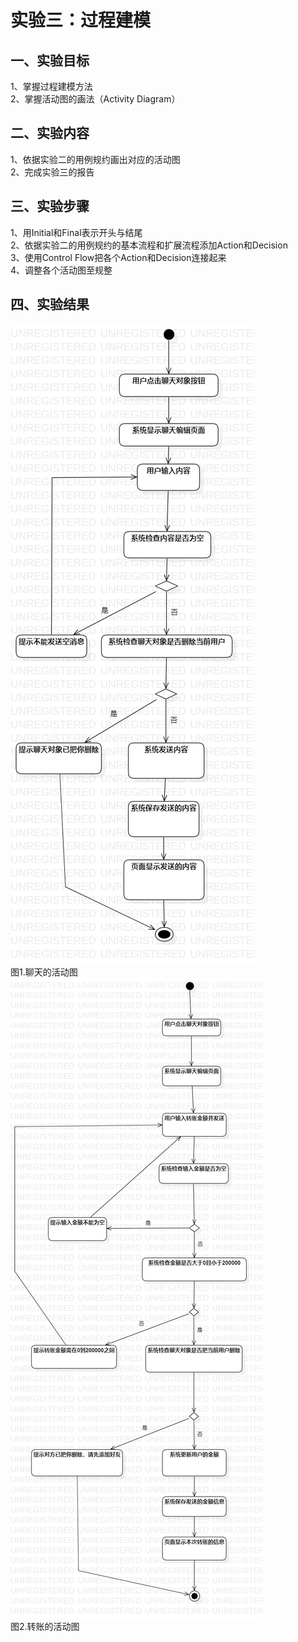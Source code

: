 # 实验三：过程建模

## 一、实验目标

1、掌握过程建模方法  
2、掌握活动图的画法（Activity Diagram）  

## 二、实验内容

1、依据实验二的用例规约画出对应的活动图  
2、完成实验三的报告  

## 三、实验步骤

1、用Initial和Final表示开头与结尾  
2、依据实验二的用例规约的基本流程和扩展流程添加Action和Decision  
3、使用Control Flow把各个Action和Decision连接起来  
4、调整各个活动图至规整  

## 四、实验结果

![用例图](./聊天的活动图.jpg)    
图1.聊天的活动图  
![用例图](./转账的活动图.jpg)    
图2.转账的活动图  
